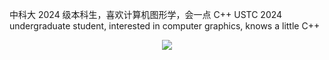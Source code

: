 中科大 2024 级本科生，喜欢计算机图形学，会一点 C++
USTC 2024 undergraduate student, interested in computer graphics, knows a little C++

<div align="center">
  <img src="https://github-readme-stats.vercel.app/api?username=hghgthifg&show_icons=true&icon_color=CE1D2D&text_color=718096&hide_title=true" />
  <!-- <img src="https://github-readme-stats.vercel.app/api/top-langs/?username=hghgthifg&exclude_repo=hghgthifg.github.io" /> -->
</div>
